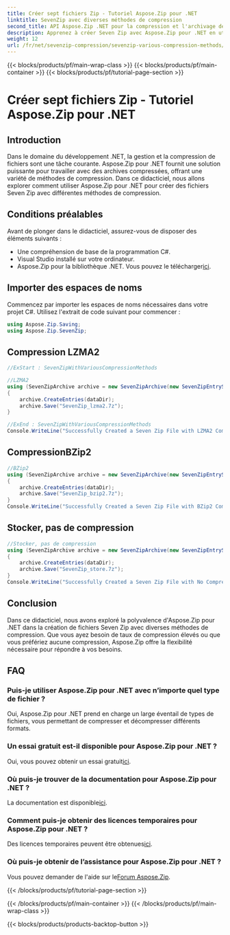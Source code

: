 ```yaml
---
title: Créer sept fichiers Zip - Tutoriel Aspose.Zip pour .NET
linktitle: SevenZip avec diverses méthodes de compression
second_title: API Aspose.Zip .NET pour la compression et l'archivage de fichiers
description: Apprenez à créer Seven Zip avec Aspose.Zip pour .NET en utilisant différentes méthodes de compression. Étapes simples pour LZMA2, BZip2 et Store (pas de compression).
weight: 12
url: /fr/net/sevenzip-compression/sevenzip-various-compression-methods/
---
```


{{< blocks/products/pf/main-wrap-class >}}
{{< blocks/products/pf/main-container >}}
{{< blocks/products/pf/tutorial-page-section >}}

# Créer sept fichiers Zip - Tutoriel Aspose.Zip pour .NET


## Introduction

Dans le domaine du développement .NET, la gestion et la compression de fichiers sont une tâche courante. Aspose.Zip pour .NET fournit une solution puissante pour travailler avec des archives compressées, offrant une variété de méthodes de compression. Dans ce didacticiel, nous allons explorer comment utiliser Aspose.Zip pour .NET pour créer des fichiers Seven Zip avec différentes méthodes de compression.

## Conditions préalables

Avant de plonger dans le didacticiel, assurez-vous de disposer des éléments suivants :

- Une compréhension de base de la programmation C#.
- Visual Studio installé sur votre ordinateur.
-  Aspose.Zip pour la bibliothèque .NET. Vous pouvez le télécharger[ici](https://releases.aspose.com/zip/net/).

## Importer des espaces de noms

Commencez par importer les espaces de noms nécessaires dans votre projet C#. Utilisez l'extrait de code suivant pour commencer :

```csharp
using Aspose.Zip.Saving;
using Aspose.Zip.SevenZip;
```

## Compression LZMA2

```csharp
//ExStart : SevenZipWithVariousCompressionMethods

//LZMA2
using (SevenZipArchive archive = new SevenZipArchive(new SevenZipEntrySettings(new SevenZipLZMA2CompressionSettings())))
{
    archive.CreateEntries(dataDir);
    archive.Save("SevenZip_lzma2.7z");
}

//ExEnd : SevenZipWithVariousCompressionMethods
Console.WriteLine("Successfully Created a Seven Zip File with LZMA2 Compression");
```

## CompressionBZip2

```csharp
//BZip2
using (SevenZipArchive archive = new SevenZipArchive(new SevenZipEntrySettings(new SevenZipBZip2CompressionSettings())))
{
    archive.CreateEntries(dataDir);
    archive.Save("SevenZip_bzip2.7z");
}
Console.WriteLine("Successfully Created a Seven Zip File with BZip2 Compression");
```

## Stocker, pas de compression

```csharp
//Stocker, pas de compression
using (SevenZipArchive archive = new SevenZipArchive(new SevenZipEntrySettings(new SevenZipStoreCompressionSettings())))
{
    archive.CreateEntries(dataDir);
    archive.Save("SevenZip_store.7z");
}
Console.WriteLine("Successfully Created a Seven Zip File with No Compression (Store)");
```

## Conclusion

Dans ce didacticiel, nous avons exploré la polyvalence d'Aspose.Zip pour .NET dans la création de fichiers Seven Zip avec diverses méthodes de compression. Que vous ayez besoin de taux de compression élevés ou que vous préfériez aucune compression, Aspose.Zip offre la flexibilité nécessaire pour répondre à vos besoins.

## FAQ

### Puis-je utiliser Aspose.Zip pour .NET avec n’importe quel type de fichier ?
Oui, Aspose.Zip pour .NET prend en charge un large éventail de types de fichiers, vous permettant de compresser et décompresser différents formats.

### Un essai gratuit est-il disponible pour Aspose.Zip pour .NET ?
 Oui, vous pouvez obtenir un essai gratuit[ici](https://releases.aspose.com/).

### Où puis-je trouver de la documentation pour Aspose.Zip pour .NET ?
 La documentation est disponible[ici](https://reference.aspose.com/zip/net/).

### Comment puis-je obtenir des licences temporaires pour Aspose.Zip pour .NET ?
 Des licences temporaires peuvent être obtenues[ici](https://purchase.aspose.com/temporary-license/).

### Où puis-je obtenir de l’assistance pour Aspose.Zip pour .NET ?
 Vous pouvez demander de l'aide sur le[Forum Aspose.Zip](https://forum.aspose.com/c/zip/37).

{{< /blocks/products/pf/tutorial-page-section >}}

{{< /blocks/products/pf/main-container >}}
{{< /blocks/products/pf/main-wrap-class >}}

{{< blocks/products/products-backtop-button >}}
